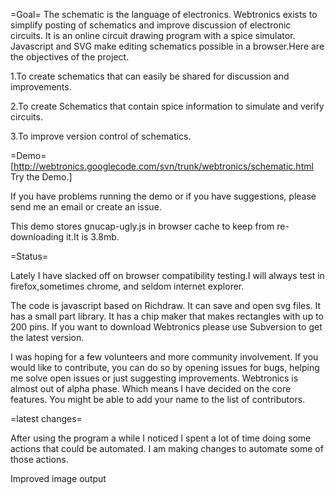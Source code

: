 =Goal=
The schematic is the language of electronics. Webtronics exists to simplify posting of schematics and improve discussion of electronic circuits. It is an online circuit drawing program with a spice simulator. Javascript and SVG make editing schematics possible in a browser.Here are the objectives of the project.

1.To create schematics that can easily be shared for discussion and improvements.

2.To create Schematics that contain spice information to simulate and verify circuits.

3.To improve version control of schematics.
 
=Demo=
[http://webtronics.googlecode.com/svn/trunk/webtronics/schematic.html Try the Demo.]


If you have problems running the demo or if you have suggestions, please send me an email or create an issue.

This demo stores gnucap-ugly.js in browser cache to keep from re-downloading it.It is 3.8mb.


=Status=

Lately I have slacked off on browser compatibility testing.I will always test in firefox,sometimes chrome, and seldom internet explorer.

The code is javascript based on Richdraw. It can save and open svg files. It has a small part library. It has a chip maker that makes rectangles with up to 200 pins. If you want to download Webtronics please use Subversion to get the latest version. 

I was hoping for a few volunteers and more community involvement. If you would like to contribute, you can do so by opening issues for bugs, helping me solve open issues or just suggesting improvements. Webtronics is almost out of alpha phase. Which means I have decided on the core features. You might be able to add your name to the list of contributors.

=latest changes=

After using the program a while I noticed I spent a lot of time doing some actions that could be automated. I am making changes to automate some of those actions.
 
Improved image output 
